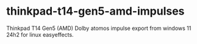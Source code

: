 # thinkpad-t14-gen5-amd-impulses
Thinkpad T14 Gen5 (AMD) Dolby atomos impulse export from windows 11 24h2 for linux easyeffects.
